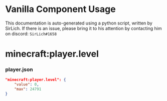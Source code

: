 # Vanilla Component Usage
This documentation is auto-generated using a python script, written by SirLich. If there is an issue, please bring it to his attention by contacting him on discord: `SirLich#1658`

# minecraft:player.level
### player.json
```JSON
"minecraft:player.level": {
    "value": 0,
    "max": 24791
}
```

